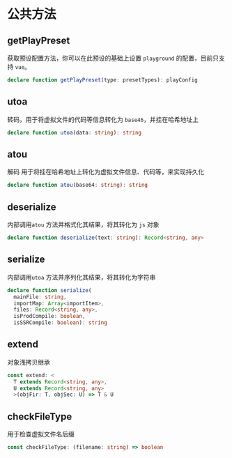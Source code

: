 # 公共方法

## getPlayPreset
获取预设配置方法，你可以在此预设的基础上设置 `playground` 的配置，目前只支持 `vue`。
```typescript
declare function getPlayPreset(type: presetTypes): playConfig
```

## utoa
转码，用于将虚拟文件的代码等信息转化为 `base46`，并挂在哈希地址上
```typescript
declare function utoa(data: string): string
```

## atou
解码 用于将挂在哈希地址上转化为虚拟文件信息、代码等，来实现持久化
```typescript
declare function atou(base64: string): string
```

## deserialize
内部调用`atou` 方法并格式化其结果，将其转化为 `js` 对象
```typescript
declare function deserialize(text: string): Record<string, any>
```

## serialize
内部调用`utoa` 方法并序列化其结果，将其转化为字符串
```typescript
declare function serialize(
  mainFile: string, 
  importMap: Array<importItem>, 
  files: Record<string, any>, 
  isProdCompile: boolean, 
  isSSRCompile: boolean): string
```

## extend
对象浅拷贝继承
```typescript
const extend: <
  T extends Record<string, any>, 
  U extends Record<string, any>
  >(objFir: T, objSec: U) => T & U
```

## checkFileType
用于检查虚拟文件名后缀
```typescript
const checkFileType: (filename: string) => boolean
```